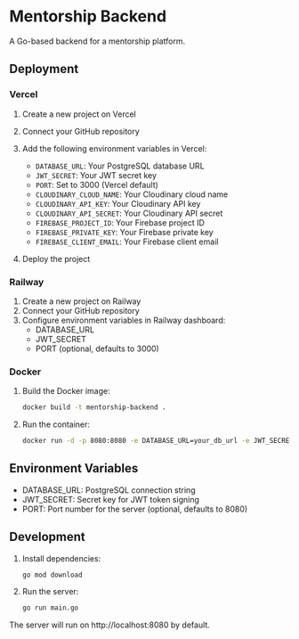 # Mentorship Backend

A Go-based backend for a mentorship platform.

## Deployment

### Vercel

1. Create a new project on Vercel
2. Connect your GitHub repository
3. Add the following environment variables in Vercel:
   - `DATABASE_URL`: Your PostgreSQL database URL
   - `JWT_SECRET`: Your JWT secret key
   - `PORT`: Set to 3000 (Vercel default)
   - `CLOUDINARY_CLOUD_NAME`: Your Cloudinary cloud name
   - `CLOUDINARY_API_KEY`: Your Cloudinary API key
   - `CLOUDINARY_API_SECRET`: Your Cloudinary API secret
   - `FIREBASE_PROJECT_ID`: Your Firebase project ID
   - `FIREBASE_PRIVATE_KEY`: Your Firebase private key
   - `FIREBASE_CLIENT_EMAIL`: Your Firebase client email

4. Deploy the project

### Railway

1. Create a new project on Railway
2. Connect your GitHub repository
3. Configure environment variables in Railway dashboard:
   - DATABASE_URL
   - JWT_SECRET
   - PORT (optional, defaults to 3000)

### Docker

1. Build the Docker image:
   ```bash
   docker build -t mentorship-backend .
   ```

2. Run the container:
   ```bash
   docker run -d -p 8080:8080 -e DATABASE_URL=your_db_url -e JWT_SECRET=your_secret mentorship-backend
   ```

## Environment Variables

- DATABASE_URL: PostgreSQL connection string
- JWT_SECRET: Secret key for JWT token signing
- PORT: Port number for the server (optional, defaults to 8080)

## Development

1. Install dependencies:
   ```bash
   go mod download
   ```

2. Run the server:
   ```bash
   go run main.go
   ```

The server will run on http://localhost:8080 by default.
